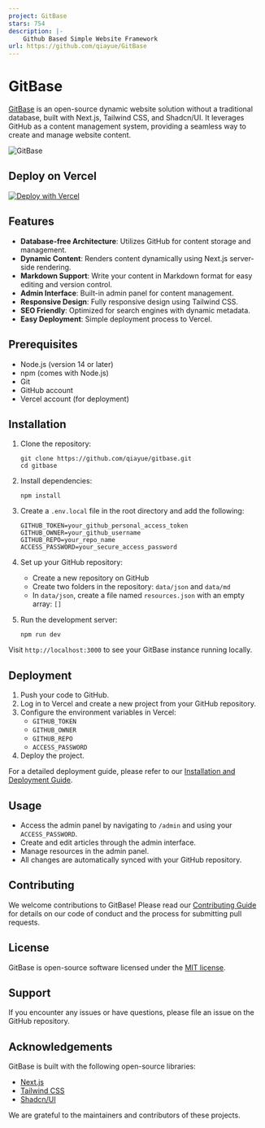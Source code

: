 ```yaml
---
project: GitBase
stars: 754
description: |-
    Github Based Simple Website Framework
url: https://github.com/qiayue/GitBase
---
```


# GitBase

[GitBase](https://gitbase.app/) is an open-source dynamic website solution without a traditional database, built with Next.js, Tailwind CSS, and Shadcn/UI. It leverages GitHub as a content management system, providing a seamless way to create and manage website content.

![GitBase](https://toimg.xyz/file/5aa892c8e8385232fcdf3.png)


## Deploy on Vercel

[![Deploy with Vercel](https://vercel.com/button)](https://vercel.com/new/clone?repository-url=https%3A%2F%2Fgithub.com%2Fqiayue%2Fgitbase&project-name=GitBase&repository-name=GitBase&external-id=https%3A%2F%2Fgithub.com%2Fqiayue%2Fgitbase%2Ftree%2Fmain)


## Features

- **Database-free Architecture**: Utilizes GitHub for content storage and management.
- **Dynamic Content**: Renders content dynamically using Next.js server-side rendering.
- **Markdown Support**: Write your content in Markdown format for easy editing and version control.
- **Admin Interface**: Built-in admin panel for content management.
- **Responsive Design**: Fully responsive design using Tailwind CSS.
- **SEO Friendly**: Optimized for search engines with dynamic metadata.
- **Easy Deployment**: Simple deployment process to Vercel.

## Prerequisites

- Node.js (version 14 or later)
- npm (comes with Node.js)
- Git
- GitHub account
- Vercel account (for deployment)

## Installation

1. Clone the repository:
   ```
   git clone https://github.com/qiayue/gitbase.git
   cd gitbase
   ```

2. Install dependencies:
   ```
   npm install
   ```

3. Create a `.env.local` file in the root directory and add the following:
   ```
   GITHUB_TOKEN=your_github_personal_access_token
   GITHUB_OWNER=your_github_username
   GITHUB_REPO=your_repo_name
   ACCESS_PASSWORD=your_secure_access_password
   ```

4. Set up your GitHub repository:
   - Create a new repository on GitHub
   - Create two folders in the repository: `data/json` and `data/md`
   - In `data/json`, create a file named `resources.json` with an empty array: `[]`

5. Run the development server:
   ```
   npm run dev
   ```

Visit `http://localhost:3000` to see your GitBase instance running locally.

## Deployment

1. Push your code to GitHub.
2. Log in to Vercel and create a new project from your GitHub repository.
3. Configure the environment variables in Vercel:
   - `GITHUB_TOKEN`
   - `GITHUB_OWNER`
   - `GITHUB_REPO`
   - `ACCESS_PASSWORD`
4. Deploy the project.

For a detailed deployment guide, please refer to our [Installation and Deployment Guide](https://gitbase.app/posts/gitbase-install-guide).

## Usage

- Access the admin panel by navigating to `/admin` and using your `ACCESS_PASSWORD`.
- Create and edit articles through the admin interface.
- Manage resources in the admin panel.
- All changes are automatically synced with your GitHub repository.

## Contributing

We welcome contributions to GitBase! Please read our [Contributing Guide](https://gitbase.app/posts/how-to-contributing-to-gitbase) for details on our code of conduct and the process for submitting pull requests.

## License

GitBase is open-source software licensed under the [MIT license](https://github.com/qiayue/gitbase/?tab=MIT-1-ov-file).

## Support

If you encounter any issues or have questions, please file an issue on the GitHub repository.

## Acknowledgements

GitBase is built with the following open-source libraries:
- [Next.js](https://nextjs.org/)
- [Tailwind CSS](https://tailwindcss.com/)
- [Shadcn/UI](https://ui.shadcn.com/)

We are grateful to the maintainers and contributors of these projects.
